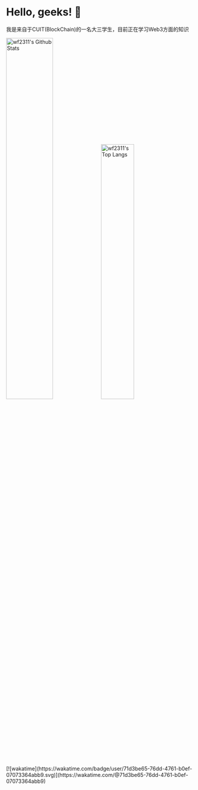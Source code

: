 # Hello, geeks! 👋
我是来自于CUIT(BlockChain)的一名大三学生，目前正在学习Web3方面的知识
<!--
**Lxy-eth/Lxy-eth** is a ✨ _special_ ✨ repository because its `README.md` (this file) appears on your GitHub profile.

Here are some ideas to get you started:


 🔭 I’m currently working on ...
- 🌱 I’m currently learning ...
- 👯 I’m looking to collaborate on ...
- 🤔 I’m looking for help with ...
- 💬 Ask me about ...
- 📫 How to reach me: ...
- 😄 Pronouns: ...
- ⚡ Fun fact: ...
-->



<p>
  <img src="https://github-readme-stats.vercel.app/api?username=Lxy-eth&show_icons=true&hide_border=true" alt="wf2311's Github Stats" width="50%" />
  <img src="https://github-readme-stats.vercel.app/api/top-langs/?username=Lxy-eth&layout=compact&hide_border=true&langs_count=10" alt="wf2311's Top Langs" width="42%" /> 
</p>
[![wakatime](https://wakatime.com/badge/user/71d3be65-76dd-4761-b0ef-07073364abb9.svg)](https://wakatime.com/@71d3be65-76dd-4761-b0ef-07073364abb9)
